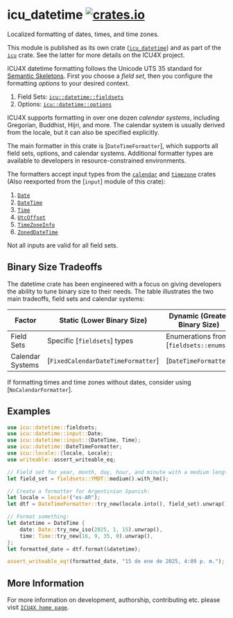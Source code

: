 # icu_datetime [![crates.io](https://img.shields.io/crates/v/icu_datetime)](https://crates.io/crates/icu_datetime)

<!-- cargo-rdme start -->

Localized formatting of dates, times, and time zones.

This module is published as its own crate ([`icu_datetime`](https://docs.rs/icu_datetime/latest/icu_datetime/))
and as part of the [`icu`](https://docs.rs/icu/latest/icu/) crate. See the latter for more details on the ICU4X project.

ICU4X datetime formatting follows the Unicode UTS 35 standard for [Semantic Skeletons](https://unicode.org/reports/tr35/tr35-dates.html#Semantic_Skeletons).
First you choose a _field set_, then you configure the formatting _options_ to your desired context.

1. Field Sets: [`icu::datetime::fieldsets`](fieldsets)
2. Options: [`icu::datetime::options`](options)

ICU4X supports formatting in over one dozen _calendar systems_, including Gregorian, Buddhist,
Hijri, and more. The calendar system is usually derived from the locale, but it can also be
specified explicitly.

The main formatter in this crate is [`DateTimeFormatter`], which supports all field sets,
options, and calendar systems. Additional formatter types are available to developers in
resource-constrained environments.

The formatters accept input types from the [`calendar`](icu_calendar) and
[`timezone`](icu_time) crates (Also reexported from the [`input`] module of this crate):

1. [`Date`](icu_calendar::Date)
2. [`DateTime`](icu_time::DateTime)
3. [`Time`](icu_time::Time)
4. [`UtcOffset`](icu_time::zone::UtcOffset)
5. [`TimeZoneInfo`](icu_time::TimeZoneInfo)
6. [`ZonedDateTime`](icu_time::ZonedDateTime)

Not all inputs are valid for all field sets.

## Binary Size Tradeoffs

The datetime crate has been engineered with a focus on giving developers the ability to
tune binary size to their needs. The table illustrates the two main tradeoffs, field sets
and calendar systems:

| Factor | Static (Lower Binary Size) | Dynamic (Greater Binary Size) |
|---|---|---|
| Field Sets | Specific [`fieldsets`] types | Enumerations from [`fieldsets::enums`] |
| Calendar Systems | [`FixedCalendarDateTimeFormatter`] | [`DateTimeFormatter`] |

If formatting times and time zones without dates, consider using [`NoCalendarFormatter`].

## Examples

```rust
use icu::datetime::fieldsets;
use icu::datetime::input::Date;
use icu::datetime::input::{DateTime, Time};
use icu::datetime::DateTimeFormatter;
use icu::locale::{locale, Locale};
use writeable::assert_writeable_eq;

// Field set for year, month, day, hour, and minute with a medium length:
let field_set = fieldsets::YMDT::medium().with_hm();

// Create a formatter for Argentinian Spanish:
let locale = locale!("es-AR");
let dtf = DateTimeFormatter::try_new(locale.into(), field_set).unwrap();

// Format something:
let datetime = DateTime {
    date: Date::try_new_iso(2025, 1, 15).unwrap(),
    time: Time::try_new(16, 9, 35, 0).unwrap(),
};
let formatted_date = dtf.format(&datetime);

assert_writeable_eq!(formatted_date, "15 de ene de 2025, 4:09 p. m.");
```

<!-- cargo-rdme end -->

## More Information

For more information on development, authorship, contributing etc. please visit [`ICU4X home page`](https://github.com/unicode-org/icu4x).
